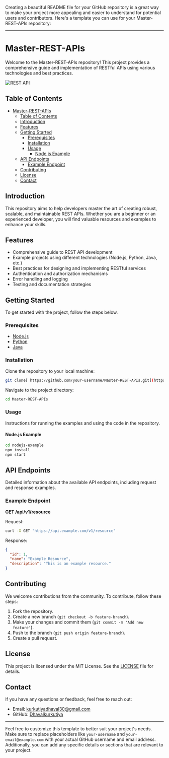 Creating a beautiful README file for your GitHub repository is a great way to make your project more appealing and easier to understand for potential users and contributors. Here's a template you can use for your Master-REST-APIs repository:

---

# Master-REST-APIs

Welcome to the Master-REST-APIs repository! This project provides a comprehensive guide and implementation of RESTful APIs using various technologies and best practices.

![REST API](![https://example.com/your-image.png](https://blog.postman.com/wp-content/uploads/2020/07/API-101-What-Is-a-REST-API-scaled.jpg))

## Table of Contents

- [Master-REST-APIs](#master-rest-apis)
  - [Table of Contents](#table-of-contents)
  - [Introduction](#introduction)
  - [Features](#features)
  - [Getting Started](#getting-started)
    - [Prerequisites](#prerequisites)
    - [Installation](#installation)
    - [Usage](#usage)
      - [Node.js Example](#nodejs-example)
  - [API Endpoints](#api-endpoints)
    - [Example Endpoint](#example-endpoint)
  - [Contributing](#contributing)
  - [License](#license)
  - [Contact](#contact)

## Introduction

This repository aims to help developers master the art of creating robust, scalable, and maintainable REST APIs. Whether you are a beginner or an experienced developer, you will find valuable resources and examples to enhance your skills.

## Features

- Comprehensive guide to REST API development
- Example projects using different technologies (Node.js, Python, Java, etc.)
- Best practices for designing and implementing RESTful services
- Authentication and authorization mechanisms
- Error handling and logging
- Testing and documentation strategies

## Getting Started

To get started with the project, follow the steps below.

### Prerequisites

- [Node.js](https://nodejs.org/)
- [Python](https://www.python.org/)
- [Java](https://www.java.com/)

### Installation

Clone the repository to your local machine:

```bash
git clone[ https://github.com/your-username/Master-REST-APIs.git](https://github.com/Dhavalkurkutiya/Master-REST-APIs)
```

Navigate to the project directory:

```bash
cd Master-REST-APIs
```

### Usage

Instructions for running the examples and using the code in the repository.

#### Node.js Example

```bash
cd nodejs-example
npm install
npm start
```

## API Endpoints

Detailed information about the available API endpoints, including request and response examples.

### Example Endpoint

**GET /api/v1/resource**

Request:

```bash
curl -X GET "https://api.example.com/v1/resource"
```

Response:

```json
{
  "id": 1,
  "name": "Example Resource",
  "description": "This is an example resource."
}
```

## Contributing

We welcome contributions from the community. To contribute, follow these steps:

1. Fork the repository.
2. Create a new branch (`git checkout -b feature-branch`).
3. Make your changes and commit them (`git commit -m 'Add new feature'`).
4. Push to the branch (`git push origin feature-branch`).
5. Create a pull request.

## License

This project is licensed under the MIT License. See the [LICENSE](LICENSE) file for details.

## Contact

If you have any questions or feedback, feel free to reach out:

- Email: [kurkutiyadhaval30@gmail.com](mailto:kurkutiyadhaval30@gmail.com)
- GitHub: [Dhavalkurkutiya](https://github.com/Dhavalkurkutiya)

---

Feel free to customize this template to better suit your project's needs. Make sure to replace placeholders like `your-username` and `your-email@example.com` with your actual GitHub username and email address. Additionally, you can add any specific details or sections that are relevant to your project.


